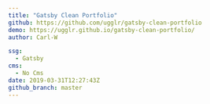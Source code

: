 ```yaml
---
title: "Gatsby Clean Portfolio"
github: https://github.com/ugglr/gatsby-clean-portfolio
demo: https://ugglr.github.io/gatsby-clean-portfolio/
author: Carl-W

ssg:
  - Gatsby
cms:
  - No Cms
date: 2019-03-31T12:27:43Z
github_branch: master
---
```


